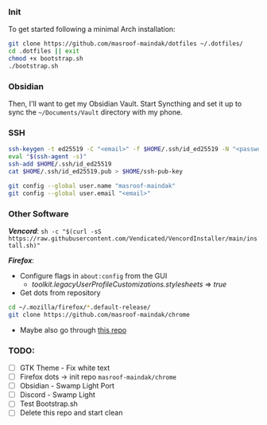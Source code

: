 ### Init

To get started following a minimal Arch installation:

```bash
git clone https://github.com/masroof-maindak/dotfiles ~/.dotfiles/
cd .dotfiles || exit
chmod +x bootstrap.sh
./bootstrap.sh
```

### Obsidian

Then, I'll want to get my Obsidian Vault. Start Syncthing and set it up to sync the `~/Documents/Vault` directory with my phone.

### SSH

```bash
ssh-keygen -t ed25519 -C "<email>" -f $HOME/.ssh/id_ed25519 -N "<password>"
eval "$(ssh-agent -s)"
ssh-add $HOME/.ssh/id_ed25519
cat $HOME/.ssh/id_ed25519.pub > $HOME/ssh-pub-key

git config --global user.name "masroof-maindak"
git config --global user.email "<email>"
```

### Other Software

***Vencord***: `sh -c "$(curl -sS https://raw.githubusercontent.com/Vendicated/VencordInstaller/main/install.sh)"`

***Firefox***:
- Configure flags in `about:config` from the GUI
    - _toolkit.legacyUserProfileCustomizations.stylesheets_ => _true_
- Get dots from repository
```bash
cd ~/.mozilla/firefox/*.default-release/
git clone https://github.com/masroof-maindak/chrome
```
- Maybe also go through [this repo](https://github.com/SpitFire-666/Firefox-Stuff)

### TODO:

- [ ] GTK Theme - Fix white text
- [ ] Firefox dots -> init repo `masroof-maindak/chrome`
- [ ] Obsidian - Swamp Light Port
- [ ] Discord - Swamp Light
- [ ] Test Bootstrap.sh
- [ ] Delete this repo and start clean
